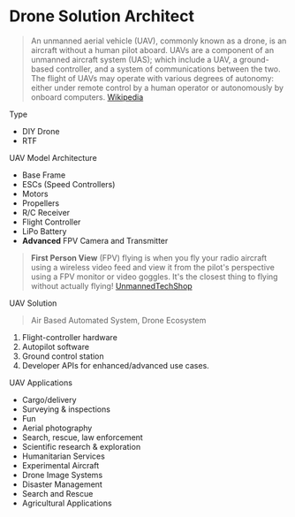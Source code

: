 # Drone Solution Architect

> An unmanned aerial vehicle (UAV), commonly known as a drone, is an aircraft without a human pilot aboard. UAVs are a component of an unmanned aircraft system (UAS); which include a UAV, a ground-based controller, and a system of communications between the two. The flight of UAVs may operate with various degrees of autonomy: either under remote control by a human operator or autonomously by onboard computers. [Wikipedia](https://en.wikipedia.org/wiki/Unmanned_aerial_vehicle)

Type

- DIY Drone
- RTF

UAV Model Architecture

- Base Frame
- ESCs (Speed Controllers) 
- Motors
- Propellers
- R/C Receiver
- Flight Controller
- LiPo Battery
- __Advanced__ FPV Camera and Transmitter

> __First Person View__ (FPV) flying is when you fly your radio aircraft using a wireless video feed and view it from the pilot's perspective using a FPV monitor or video goggles. It's the closest thing to flying without actually flying! [UnmannedTechShop](https://www.unmannedtechshop.co.uk/fpv/)

UAV Solution

> Air Based Automated System, Drone Ecosystem

1. Flight-controller hardware
2. Autopilot software
3. Ground control station
4. Developer APIs for enhanced/advanced use cases.

UAV Applications

- Cargo/delivery
- Surveying & inspections
- Fun
- Aerial photography
- Search, rescue, law enforcement
- Scientific research & exploration
- Humanitarian Services
- Experimental Aircraft
- Drone Image Systems
- Disaster Management
- Search and Rescue
- Agricultural Applications
